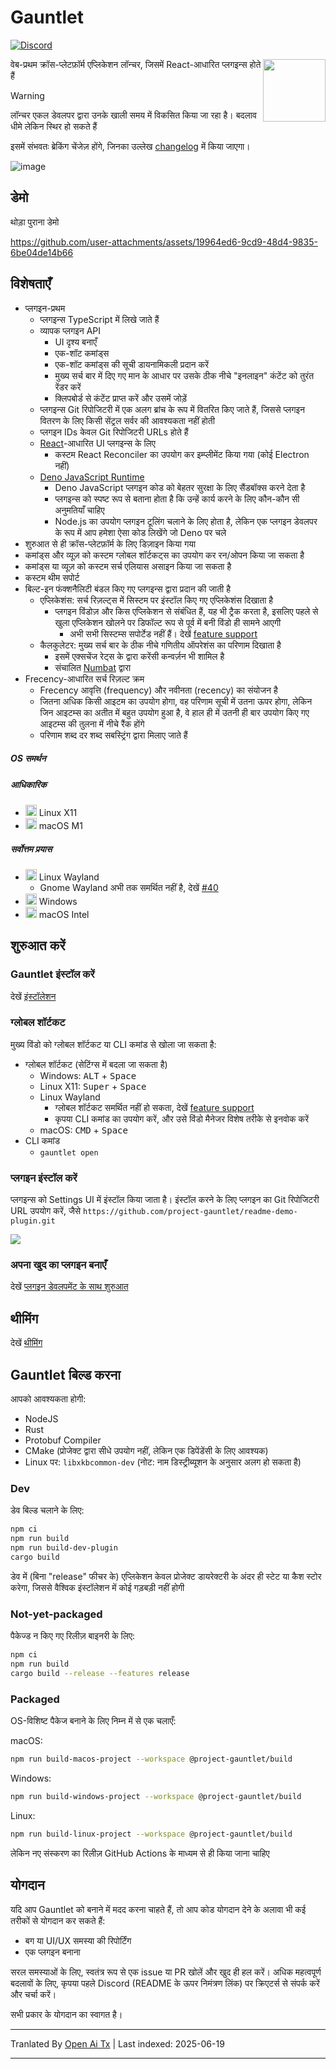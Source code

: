 # Gauntlet

[![Discord](https://discord.com/api/guilds/1205606511603359785/widget.png?style=shield)](https://discord.gg/gFTqYUkBrW)

<img align="right" width="100" height="100" src="assets/linux/icon_256.png">

वेब-प्रथम क्रॉस-प्लेटफ़ॉर्म एप्लिकेशन लॉन्चर, जिसमें React-आधारित प्लगइन्स होते हैं

> [!WARNING]
> लॉन्चर एकल डेवलपर द्वारा उनके खाली समय में विकसित किया जा रहा है।
> बदलाव धीमे लेकिन स्थिर हो सकते हैं
>
> इसमें संभवतः ब्रेकिंग चेंजेज़ होंगे, जिनका उल्लेख [changelog](CHANGELOG.md) में किया जाएगा।

![image](https://github.com/user-attachments/assets/81339462-9cc3-469e-8cdc-ca74918bceab)

## डेमो

थोड़ा पुराना डेमो

https://github.com/user-attachments/assets/19964ed6-9cd9-48d4-9835-6be04de14b66

## विशेषताएँ

- प्लगइन-प्रथम
  - प्लगइन्स TypeScript में लिखे जाते हैं
  - व्यापक प्लगइन API 
      - UI दृश्य बनाएँ
      - एक-शॉट कमांड्स
      - एक-शॉट कमांड्स की सूची डायनामिकली प्रदान करें
      - मुख्य सर्च बार में दिए गए मान के आधार पर उसके ठीक नीचे "इनलाइन" कंटेंट को तुरंत रेंडर करें
      - क्लिपबोर्ड से कंटेंट प्राप्त करें और उसमें जोड़ें
  - प्लगइन्स Git रिपोजिटरी में एक अलग ब्रांच के रूप में वितरित किए जाते हैं, जिससे प्लगइन वितरण के लिए किसी सेंट्रल सर्वर की आवश्यकता नहीं होती
  - प्लगइन IDs केवल Git रिपोजिटरी URLs होते हैं
  - [React](https://github.com/facebook/react)-आधारित UI प्लगइन्स के लिए
    - कस्टम React Reconciler का उपयोग कर इम्प्लीमेंट किया गया (कोई Electron नहीं)
  - [Deno JavaScript Runtime](https://github.com/denoland/deno)
    - Deno JavaScript प्लगइन कोड को बेहतर सुरक्षा के लिए सैंडबॉक्स करने देता है
    - प्लगइन्स को स्पष्ट रूप से बताना होता है कि उन्हें कार्य करने के लिए कौन-कौन सी अनुमतियाँ चाहिए
    - Node.js का उपयोग प्लगइन टूलिंग चलाने के लिए होता है, लेकिन एक प्लगइन डेवलपर के रूप में आप हमेशा ऐसा कोड लिखेंगे जो Deno पर चले
- शुरुआत से ही क्रॉस-प्लेटफ़ॉर्म के लिए डिज़ाइन किया गया
- कमांड्स और व्यूज़ को कस्टम ग्लोबल शॉर्टकट्स का उपयोग कर रन/ओपन किया जा सकता है
- कमांड्स या व्यूज़ को कस्टम सर्च एलियास असाइन किया जा सकता है
- कस्टम थीम सपोर्ट
- बिल्ट-इन फंक्शनैलिटी बंडल किए गए प्लगइन्स द्वारा प्रदान की जाती है
  - एप्लिकेशंस: सर्च रिज़ल्ट्स में सिस्टम पर इंस्टॉल किए गए एप्लिकेशंस दिखाता है
    - प्लगइन विंडोज़ और किस एप्लिकेशन से संबंधित हैं, यह भी ट्रैक करता है, इसलिए पहले से खुला एप्लिकेशन खोलने पर डिफॉल्ट रूप से पूर्व में बनी विंडो ही सामने आएगी
      - अभी सभी सिस्टम्स सपोर्टेड नहीं हैं। देखें [feature support](https://gauntlet.sh/docs/feature-support)
  - कैलकुलेटर: मुख्य सर्च बार के ठीक नीचे गणितीय ऑपरेशंस का परिणाम दिखाता है
    - इसमें एक्सचेंज रेट्स के द्वारा करेंसी कन्वर्ज़न भी शामिल है
    - संचालित [Numbat](https://github.com/sharkdp/numbat) द्वारा
- Frecency-आधारित सर्च रिज़ल्ट क्रम
   - Frecency आवृत्ति (frequency) और नवीनता (recency) का संयोजन है
   - जितना अधिक किसी आइटम का उपयोग होगा, वह परिणाम सूची में उतना ऊपर होगा, लेकिन जिन आइटम्स का अतीत में बहुत उपयोग हुआ है, वे हाल ही में उतनी ही बार उपयोग किए गए आइटम्स की तुलना में नीचे रैंक होंगे
   - परिणाम शब्द दर शब्द सबस्ट्रिंग द्वारा मिलाए जाते हैं

##### OS समर्थन

##### आधिकारिक
- <img src="https://cdn.jsdelivr.net/gh/simple-icons/simple-icons@develop/icons/linux.svg" width="18" height="18" /> Linux X11
- <img src="https://cdn.jsdelivr.net/gh/simple-icons/simple-icons@develop/icons/apple.svg" width="18" height="18" /> macOS M1

##### सर्वोत्तम प्रयास
- <img src="https://cdn.jsdelivr.net/gh/simple-icons/simple-icons@develop/icons/linux.svg" width="18" height="18" /> Linux Wayland
  - Gnome Wayland अभी तक समर्थित नहीं है, देखें [#40](https://github.com/project-gauntlet/gauntlet/issues/40)
- <img src="https://img.icons8.com/windows/32/windows-11.png" width="18" height="18" /> Windows
- <img src="https://cdn.jsdelivr.net/gh/simple-icons/simple-icons@develop/icons/apple.svg" width="18" height="18" /> macOS Intel

## शुरुआत करें

### Gauntlet इंस्टॉल करें

देखें [इंस्टॉलेशन](https://gauntlet.sh/docs/installation)

### ग्लोबल शॉर्टकट

मुख्य विंडो को ग्लोबल शॉर्टकट या CLI कमांड से खोला जा सकता है:
- ग्लोबल शॉर्टकट (सेटिंग्स में बदला जा सकता है)
  - Windows: <kbd>ALT</kbd> + <kbd>Space</kbd>
  - Linux X11: <kbd>Super</kbd> + <kbd>Space</kbd>
  - Linux Wayland
    - ग्लोबल शॉर्टकट समर्थित नहीं हो सकता, देखें [feature support](https://gauntlet.sh/docs/feature-support)
    - कृपया CLI कमांड का उपयोग करें, और उसे विंडो मैनेजर विशेष तरीके से इनवोक करें
  - macOS: <kbd>CMD</kbd> + <kbd>Space</kbd>
- CLI कमांड
  - `gauntlet open`

### प्लगइन इंस्टॉल करें

प्लगइन्स को Settings UI में इंस्टॉल किया जाता है। इंस्टॉल करने के लिए प्लगइन का Git रिपोजिटरी URL उपयोग करें, जैसे `https://github.com/project-gauntlet/readme-demo-plugin.git`

![](docs/settings_ui.png)

### अपना खुद का प्लगइन बनाएँ

देखें [प्लगइन डेवलपमेंट के साथ शुरुआत](https://gauntlet.sh/docs/plugin-development/getting-started)

## थीमिंग

देखें [थीमिंग](https://gauntlet.sh/docs/theming)

## Gauntlet बिल्ड करना

आपको आवश्यकता होगी:
- NodeJS
- Rust
- Protobuf Compiler
- CMake (प्रोजेक्ट द्वारा सीधे उपयोग नहीं, लेकिन एक डिपेंडेंसी के लिए आवश्यक)
- Linux पर: `libxkbcommon-dev` (नोट: नाम डिस्ट्रीब्यूशन के अनुसार अलग हो सकता है)

### Dev

डेव बिल्ड चलाने के लिए:
```bash
npm ci
npm run build
npm run build-dev-plugin
cargo build
```
डेव में (बिना "release" फीचर के) एप्लिकेशन केवल प्रोजेक्ट डायरेक्टरी के अंदर ही स्टेट या कैश स्टोर करेगा, जिससे वैश्विक इंस्टॉलेशन में कोई गड़बड़ी नहीं होगी

### Not-yet-packaged

पैकेज्ड न किए गए रिलीज़ बाइनरी के लिए:
```bash
npm ci
npm run build
cargo build --release --features release
```

### Packaged
OS-विशिष्ट पैकेज बनाने के लिए निम्न में से एक चलाएँ:

macOS:
```bash
npm run build-macos-project --workspace @project-gauntlet/build
```

Windows:
```bash
npm run build-windows-project --workspace @project-gauntlet/build
```

Linux:
```bash
npm run build-linux-project --workspace @project-gauntlet/build
```

लेकिन नए संस्करण का रिलीज़ GitHub Actions के माध्यम से ही किया जाना चाहिए

## योगदान

यदि आप Gauntlet को बनाने में मदद करना चाहते हैं, तो आप कोड योगदान देने के अलावा भी कई तरीकों से योगदान कर सकते हैं:
- बग या UI/UX समस्या की रिपोर्टिंग
- एक प्लगइन बनाना

सरल समस्याओं के लिए, स्वतंत्र रूप से एक issue या PR खोलें और खुद ही हल करें। 
अधिक महत्वपूर्ण बदलावों के लिए, कृपया पहले Discord (README के ऊपर निमंत्रण लिंक) पर क्रिएटर्स से संपर्क करें और चर्चा करें।

सभी प्रकार के योगदान का स्वागत है।



---

Tranlated By [Open Ai Tx](https://github.com/OpenAiTx/OpenAiTx) | Last indexed: 2025-06-19

---